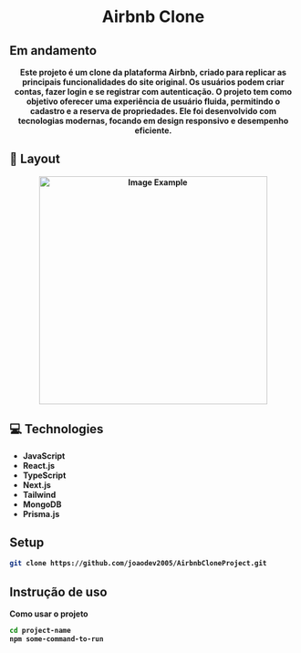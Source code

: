 <h1 align="center" style="font-weight: bold;">Airbnb Clone</h1>
<h2>Em andamento</h2>

<p align="center">
    <b>Este projeto é um clone da plataforma Airbnb, criado para replicar as principais funcionalidades do site original. Os usuários podem criar contas, fazer login e se registrar com autenticação. O projeto tem como objetivo oferecer uma experiência de usuário fluida, permitindo o cadastro e a reserva de propriedades. Ele foi desenvolvido com tecnologias modernas, focando em design responsivo e desempenho eficiente.
</p>

<h2 id="layout">🎨 Layout</h2>

<p align="center">
    <img src="my_booking\github\img1.png" alt="Image Example" width="400px">
</p>

<h2 id="technologies">💻 Technologies</h2>

- JavaScript
- React.js
- TypeScript
- Next.js
- Tailwind
- MongoDB
- Prisma.js

## Setup

```bash
git clone https://github.com/joaodev2005/AirbnbCloneProject.git
```

## Instrução de uso

Como usar o projeto

```bash
cd project-name
npm some-command-to-run
```
